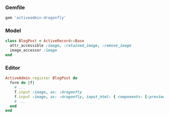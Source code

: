 ### Gemfile

```ruby
gem 'activeadmin-dragonfly'
```

### Model

```ruby
class BlogPost < ActiveRecord::Base
  attr_accessible :image, :retained_image, :remove_image
  image_accessor :image
end
```

### Editor

```ruby
ActiveAdmin.register BlogPost do
  form do |f|
    # ...
    f.input :image, as: :dragonfly
    f.input :image, as: :dragonfly, input_html: { components: [:preview, :upload, :url, :remove ] }
    # ...
  end
end
```
